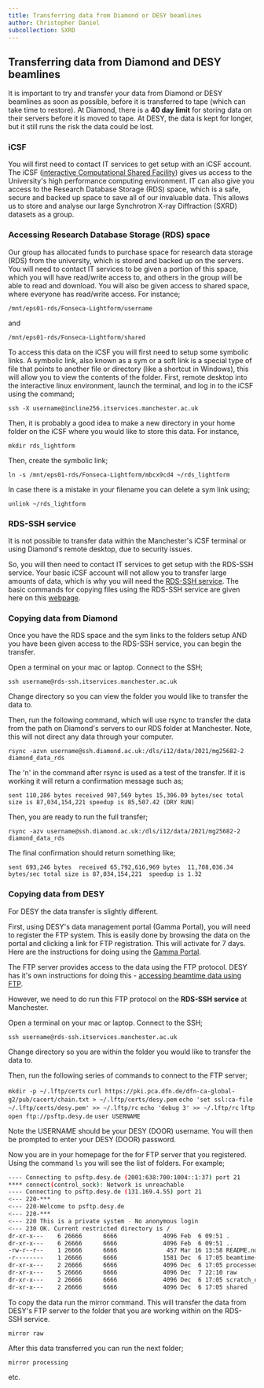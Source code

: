 ```yaml
---
title: Transferring data from Diamond or DESY beamlines
author: Christopher Daniel
subcollection: SXRD
---
```


## Transferring data from Diamond and DESY beamlines

It is important to try and transfer your data from Diamond or DESY beamlines as soon as possible, before it is transferred to tape (which can take time to restore). At Diamond, there is a **40 day limit** for storing data on their servers before it is moved to tape. At DESY, the data is kept for longer, but it still runs the risk the data could be lost.

### iCSF

You will first need to contact IT services to get setup with an iCSF account. The iCSF ([interactive Computational Shared Facility](http://ri.itservices.manchester.ac.uk/icsf/)) gives us access to the University's high performance computing environment. IT can also give you access to the Research Database Storage (RDS) space, which is a safe, secure and backed up space to save all of our invaluable data. This allows us to store and analyse our large Synchrotron X-ray Diffraction (SXRD) datasets as a group.

### Accessing Research Database Storage (RDS) space

Our group has allocated funds to purchase space for research data storage (RDS) from the university, which is stored and backed up on the servers. You will need to contact IT services to be given a portion of this space, which you will have read/write access to, and others in the group will be able to read and download. You will also be given access to shared space, where everyone has read/write access. For instance;

`/mnt/eps01-rds/Fonseca-Lightform/username`

and 

`/mnt/eps01-rds/Fonseca-Lightform/shared`

To access this data on the iCSF you will first need to setup some symbolic links. A symbolic link, also known as a sym or a soft link is a special type of file that points to another file or directory (like a shortcut in Windows), this will allow you to view the contents of the folder. First, remote desktop into the interactive linux environment, launch the terminal, and log in to the iCSF using the command;

`ssh -X username@incline256.itservices.manchester.ac.uk`

Then, it is probably a good idea to make a new directory in your home folder on the iCSF where you would like to store this data. For instance,

`mkdir rds_lightform`

Then, create the symbolic link;

`ln -s /mnt/eps01-rds/Fonseca-Lightform/mbcx9cd4 ~/rds_lightform`

In case there is a mistake in your filename you can delete a sym link using;

`unlink ~/rds_lightform`

### RDS-SSH service

It is not possible to transfer data within the Manchester's iCSF terminal or using Diamond's remote desktop, due to security issues.

So, you will then need to contact IT services to get setup with the RDS-SSH service. Your basic iCSF account will not allow you to transfer large amounts of data, which is why you will need the [RDS-SSH service](http://ri.itservices.manchester.ac.uk/rds/the-rds-ssh-service/). The basic commands for copying files using the RDS-SSH service are given here on this [webpage](http://ri.itservices.manchester.ac.uk/rds/user-faq/copying-files-between-cifs-and-nfs-shares/).

### Copying data from Diamond

Once you have the RDS space and the sym links to the folders setup AND you have been given access to the RDS-SSH service, you can begin the transfer.

Open a terminal on your mac or laptop. Connect to the SSH;

`ssh username@rds-ssh.itservices.manchester.ac.uk`

Change directory so you can view the folder you would like to transfer the data to. 

Then, run the following command, which will use rsync to transfer the data from the path on Diamond's servers to our RDS folder at Manchester. Note, this will not direct any data through your computer.

`rsync -azvn username@ssh.diamond.ac.uk:/dls/i12/data/2021/mg25682-2 diamond_data_rds`

The 'n' in the command after rsync is used as a test of the transfer. If it is working it will return a confirmation message such as;

`sent 110,286 bytes received 907,569 bytes 15,306.09 bytes/sec
total size is 87,034,154,221 speedup is 85,507.42 (DRY RUN)`

Then, you are ready to run the full transfer;

`rsync -azv username@ssh.diamond.ac.uk:/dls/i12/data/2021/mg25682-2 diamond_data_rds`

The final confirmation should return something like;

`sent 693,246 bytes  received 65,792,616,969 bytes  11,708,036.34 bytes/sec
total size is 87,034,154,221  speedup is 1.32`

### Copying data from DESY

For DESY the data transfer is slightly different.

First, using DESY's data management portal (Gamma Portal), you will need to register the FTP system. This is easily done by browsing the data on the portal and clicking a link for FTP registration. This will activate for 7 days. Here are the instructions for doing using the [Gamma Portal](https://confluence.desy.de/display/ASAP3/The+Gamma+Portal).

The FTP server provides access to the data using the FTP protocol. DESY has it's own instructions for doing this - [accessing beamtime data using FTP](https://confluence.desy.de/display/ASAP3/Accessing+beamtime+data+using+FTP).

However, we need to do run this FTP protocol on the **RDS-SSH service** at Manchester.

Open a terminal on your mac or laptop. Connect to the SSH;

`ssh username@rds-ssh.itservices.manchester.ac.uk`

Change directory so you are within the folder you would like to transfer the data to. 

Then, run the following series of commands to connect to the FTP server;

`mkdir -p ~/.lftp/certs`
`curl https://pki.pca.dfn.de/dfn-ca-global-g2/pub/cacert/chain.txt > ~/.lftp/certs/desy.pem`
`echo 'set ssl:ca-file ~/.lftp/certs/desy.pem' >> ~/.lftp/rc`
`echo 'debug 3' >> ~/.lftp/rc`
`lftp`
`open ftp://psftp.desy.de`
`user USERNAME`

Note the USERNAME should be your DESY (DOOR) username. You will then be prompted to enter your DESY (DOOR) password.

Now you are in your homepage for the for FTP server that you registered. Using the command `ls` you will see the list of folders. For example;

``` bash
---- Connecting to psftp.desy.de (2001:638:700:1004::1:37) port 21
**** connect(control_sock): Network is unreachable
---- Connecting to psftp.desy.de (131.169.4.55) port 21
<--- 220-***               
<--- 220-Welcome to psftp.desy.de
<--- 220-***
<--- 220 This is a private system - No anonymous login
<--- 230 OK. Current restricted directory is /
dr-xr-x---    6 26666      6666             4096 Feb  6 09:51 .
dr-xr-x---    6 26666      6666             4096 Feb  6 09:51 ..
-rw-r--r--    1 26666      6666              457 Mar 16 13:58 README.non-conformant-files.txt
-r--------    1 26666      6666             1581 Dec  6 17:05 beamtime-metadata-11010750.json
dr-xr-x---    2 26666      6666             4096 Dec  6 17:05 processed
dr-xr-x---    5 26666      6666             4096 Dec  7 22:10 raw
dr-xr-x---    2 26666      6666             4096 Dec  6 17:05 scratch_cc
dr-xr-x---    2 26666      6666             4096 Dec  6 17:05 shared
```

To copy the data run the mirror command. This will transfer the data from DESY's FTP server to the folder that you are working within on the RDS-SSH service.

`mirror raw`

After this data transferred you can run the next folder;

`mirror processing`

etc.


